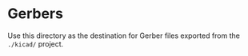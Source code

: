 # Gerbers

Use this directory as the destination for Gerber files exported from the
`./kicad/` project.
